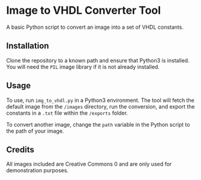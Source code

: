 # Image to VHDL Converter Tool

A basic Python script to convert an image into a set of VHDL constants.

## Installation

Clone the repository to a known path and ensure that Python3 is installed. You will need the `PIL` image library if it is not already installed.

## Usage

To use, run `img_to_vhdl.py` in a Python3 environment. The tool will fetch the default image from the `/images` directory, run the conversion, and export the constants in a `.txt` file within the `/exports` folder.

To convert another image, change the `path` variable in the Python script to the path of your image.

## Credits

All images included are Creative Commons 0 and are only used for demonstration purposes.
